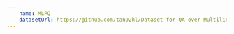```yaml
---
    name: MLPQ
    datasetUrl: https://github.com/tan92hl/Dataset-for-QA-over-Multilingual-KG
---
```


